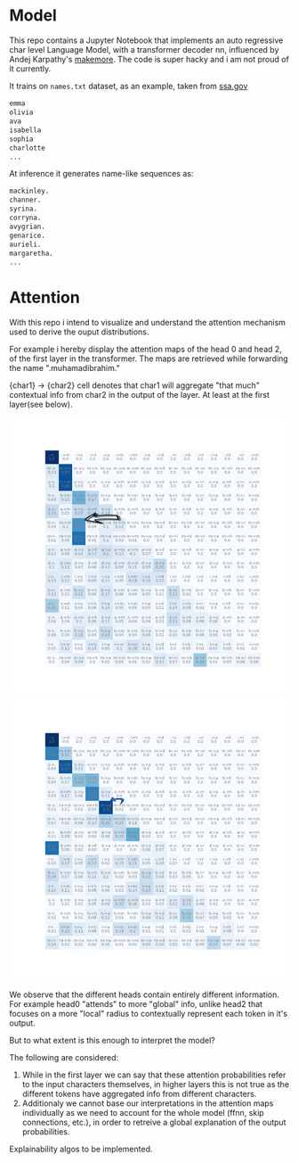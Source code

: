 # Model

This repo contains a Jupyter Notebook that implements an auto regressive char level Language Model, with a transformer decoder nn, influenced by Andej Karpathy's [makemore](https://github.com/karpathy/makemore). 
The code is super hacky and i am not proud of it currently.

It trains on `names.txt` dataset, as an example, taken from [ssa.gov](https://www.ssa.gov/oact/babynames/)
```
emma
olivia
ava
isabella
sophia
charlotte
...
```
At inference it generates name-like sequences as:
```
mackinley.
channer.
syrina.
corryna.
avygrian.
genarice.
aurieli.
margaretha.
...
```

# Attention

With this repo i intend to visualize and understand the attention mechanism used to derive the ouput distributions.

For example i hereby display the attention maps of the head 0 and head 2, of the first layer in the transformer.
The maps are retrieved while forwarding the name ".muhamadibrahim."

{char1} -> {char2} cell denotes that char1 will aggregate "that much" contextual info from char2 in the output of the layer. At least at the first layer(see below).

![0](head0.png)
![2](head2.png)

We observe that the different heads contain entirely different information. For example head0 "attends" to more "global" info, unlike head2 that focuses on a more "local" 
radius to contextually represent each token in it's output.

But to what extent is this enough to interpret the model?

The following are considered: 

1. While in the first layer we can say that these attention probabilities refer to the input characters themselves,
   in higher layers this is not true as the different tokens have aggregated info from different characters.
2. Additionaly we cannot base our interpretations in the attention maps individually as we need to account for the whole model (ffnn, skip connections, etc.),
   in order to retreive a global explanation of the output probabilities.

Explainability algos to be implemented.



